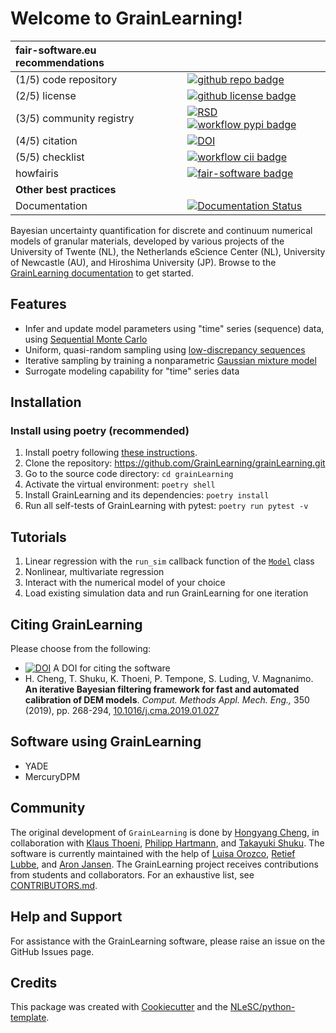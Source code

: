 
# Welcome to GrainLearning!

| fair-software.eu recommendations | |
| :-- | :--  |
| (1/5) code repository              | [![github repo badge](https://img.shields.io/badge/github-repo-000.svg?logo=github&labelColor=gray&color=blue)](https://github.com/GrainLearning/grainlearning) |
| (2/5) license                      | [![github license badge](https://img.shields.io/github/license/GrainLearning/grainlearning)](https://github.com/GrainLearning/grainlearning) |
| (3/5) community registry           | [![RSD](https://img.shields.io/badge/rsd-grainlearning-00a3e3.svg)](https://research-software-directory.org/projects/granular-materials) [![workflow pypi badge](https://img.shields.io/pypi/v/grainlearning.svg?colorB=blue)](https://pypi.python.org/project/grainlearning/) |
| (4/5) citation                     | [![DOI](https://zenodo.org/badge/DOI/10.5281/zenodo.7123966.svg)](https://doi.org/10.5281/zenodo.7123966) |
| (5/5) checklist                    | [![workflow cii badge](https://bestpractices.coreinfrastructure.org/projects/6533/badge)](https://bestpractices.coreinfrastructure.org/projects/6533) |
| howfairis                          | [![fair-software badge](https://img.shields.io/badge/fair--software.eu-%E2%97%8F%20%20%E2%97%8F%20%20%E2%97%8F%20%20%E2%97%8F%20%20%E2%97%8B-yellow)](https://fair-software.eu) |
| **Other best practices**           | &nbsp; |
| Documentation                      | [![Documentation Status](https://readthedocs.org/projects/grainlearning/badge/?version=latest)](https://grainlearning.readthedocs.io/en/latest/?badge=latest) |

Bayesian uncertainty quantification for discrete and continuum numerical models of granular materials,
developed by various projects of the University of Twente (NL), the Netherlands eScience Center (NL), University of Newcastle (AU), and Hiroshima University (JP).
Browse to the [GrainLearning documentation](https://grainlearning.readthedocs.io/en/latest/) to get started. 

## Features
- Infer and update model parameters using "time" series (sequence) data, using [Sequential Monte Carlo](https://en.wikipedia.org/wiki/Particle_Filter)
- Uniform, quasi-random sampling using [low-discrepancy sequences](https://en.wikipedia.org/wiki/Halton_sequence) 
- Iterative sampling by training a nonparametric [Gaussian mixture model](https://scikit-learn.org/stable/modules/generated/sklearn.mixture.BayesianGaussianMixture.html)
- Surrogate modeling capability for "time" series data

[//]: # (- Hybrid physics-based and data-driven model evaluation strategy)

## Installation

### Install using poetry (recommended)

1. Install poetry following [these instructions](https://python-poetry.org/docs/#installation).
1. Clone the repository: https://github.com/GrainLearning/grainLearning.git
1. Go to the source code directory: `cd grainLearning`
1. Activate the virtual environment: `poetry shell`
1. Install GrainLearning and its dependencies: `poetry install`
1. Run all self-tests of GrainLearning with pytest: `poetry run pytest -v`

## Tutorials

1. Linear regression with the `run_sim` callback function of the [`Model`](https://github.com/GrainLearning/grainLearning/blob/main/grainlearning/models.py) class
2. Nonlinear, multivariate regression
3. Interact with the numerical model of your choice
4. Load existing simulation data and run GrainLearning for one iteration 

[//]: # (5. Can you extend tutorial 1 to interactions between two particles?)

## Citing GrainLearning

Please choose from the following:
- [![DOI](https://zenodo.org/badge/DOI/10.5281/zenodo.7123966.svg)](https://doi.org/10.5281/zenodo.7123966) A DOI for citing the software 
- H. Cheng, T. Shuku, K. Thoeni, P. Tempone, S. Luding, V. Magnanimo. **An iterative Bayesian filtering framework for fast and automated calibration of DEM models**. _Comput. Methods Appl. Mech. Eng.,_ 350 (2019), pp. 268-294, [10.1016/j.cma.2019.01.027](https://doi.org/10.1016/j.cma.2019.01.027)

## Software using GrainLearning

- YADE
- MercuryDPM

## Community

The original development of `GrainLearning` is done by [Hongyang Cheng](hongyangcheng.weebly.com), in collaboration with [Klaus Thoeni](), [Philipp Hartmann](), and [Takayuki Shuku]().
The software is currently maintained with the help of [Luisa Orozco](), [Retief Lubbe](), and [Aron Jansen]().
The GrainLearning project receives contributions from students and collaborators. For an exhaustive list, see [CONTRIBUTORS.md]().

## Help and Support

For assistance with the GrainLearning software, please raise an issue on the GitHub Issues page.

## Credits

This package was created with [Cookiecutter](https://github.com/audreyr/cookiecutter) and the [NLeSC/python-template](https://github.com/NLeSC/python-template).
